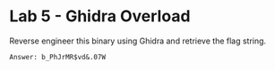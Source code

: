 # Lab 5 - Ghidra Overload

Reverse engineer this binary using Ghidra and retrieve the flag string.

`Answer: b_PhJrMR$vd&.07W`